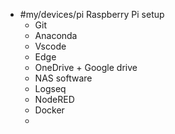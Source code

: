 - #my/devices/pi Raspberry Pi setup
	- Git
	- Anaconda
	- Vscode
	- Edge
	- OneDrive + Google drive
	- NAS software
	- Logseq
	- NodeRED
	- Docker
	-